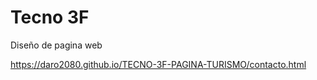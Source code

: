 # Tecno 3F 

Diseño de pagina web

https://daro2080.github.io/TECNO-3F-PAGINA-TURISMO/contacto.html
